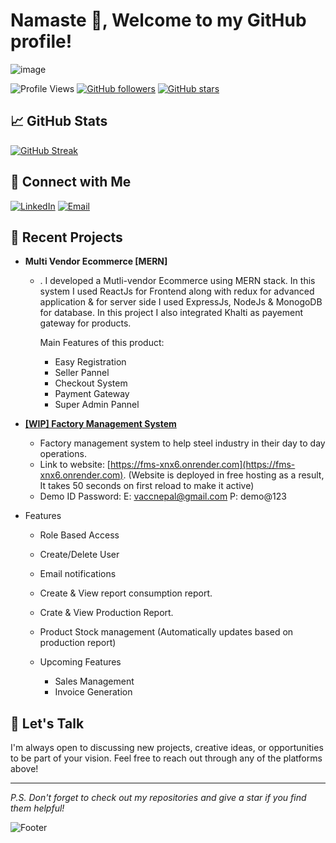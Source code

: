 # Namaste 🙏, Welcome to my GitHub profile!

![image](https://miro.medium.com/v2/resize:fit:1400/0*FIAyDFXvSmRwx_IC.jpg)

![Profile Views](https://komarev.com/ghpvc/?username=resh008&color=yellow)
[![GitHub followers](https://img.shields.io/github/followers/resh008?label=Follow&style=social)](https://github.com/yourusername)
[![GitHub stars](https://img.shields.io/github/stars/resh008?label=Stars&style=social)](https://github.com/yourusername)

## 📈 GitHub Stats

[![GitHub Streak](https://streak-stats.demolab.com?user=resh008&theme=yellowdark&mode=weekly)](https://git.io/streak-stats)

## 🔗 Connect with Me

[![LinkedIn](https://img.shields.io/badge/LinkedIn-blue?logo=linkedin&logoColor=white)](https://www.linkedin.com/in/resh-bikram-bhattarai)
[![Email](https://img.shields.io/badge/Email-blue?logo=gmail&logoColor=white)](mailto:vaccnepal@gmail.com)

## 📝 Recent Projects

- **Multi Vendor Ecommerce [MERN]**
  - . I developed a Mutli-vendor Ecommerce using MERN stack. In this system I used ReactJs for Frontend along with redux for advanced application & for server side I used ExpressJs, NodeJs & MonogoDB for database. In this project I also integrated Khalti as payement gateway for products.

    Main Features of this product:
    - Easy Registration
    - Seller Pannel
    - Checkout System
    - Payment Gateway
    - Super Admin Pannel

- [**[WIP] Factory Management System**](https://fms-xnx6.onrender.com)
  - Factory management system to help steel industry in their day to day operations. 
  - Link to website: [https://fms-xnx6.onrender.com](https://fms-xnx6.onrender.com). (Website is deployed in free hosting as a result, It takes 50 seconds on first reload to make it active)
  - Demo ID Password: E: vaccnepal@gmail.com P: demo@123

- Features
  - Role Based Access
  - Create/Delete User
  - Email notifications
  - Create & View report consumption report.
  - Crate & View Production Report.
  - Product Stock management (Automatically updates based on production report)
  
  - Upcoming Features
    - Sales Management
    - Invoice Generation




## 💬 Let's Talk

I'm always open to discussing new projects, creative ideas, or opportunities to be part of your vision. Feel free to reach out through any of the platforms above!

---

*P.S. Don't forget to check out my repositories and give a star if you find them helpful!*

![Footer](https://capsule-render.vercel.app/api?type=waving&color=gradient&height=100&section=footer)
